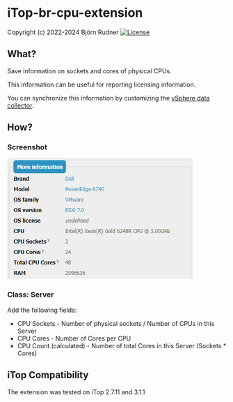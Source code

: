# iTop-br-cpu-extension

Copyright (c) 2022-2024 Björn Rudner
[![License](https://img.shields.io/github/license/rudnerbjoern/iTop-br-cpu-extension)](https://github.com/rudnerbjoern/iTop-br-cpu-extension/blob/main/LICENSE)

## What?

Save information on sockets and cores of physical CPUs.

This information can be useful for reporting licensing information.

You can synchronize this information by customizing the [vSphere data collector](https://github.com/Combodo/itop-data-collector-vsphere).

## How?

### Screenshot

![Server: More information](Screenshots/ServerMoreInformation.png)

### Class: Server

Add the following fields:

* CPU Sockets - Number of physical sockets / Number of CPUs in this Server
* CPU Cores - Number of Cores per CPU
* CPU Count (calculated) - Number of total Cores in this Server (Sockets * Cores)

## iTop Compatibility

The extension was tested on iTop 2.7.11 and 3.1.1
